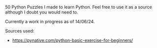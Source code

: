 50 Python Puzzles I made to learn Python. Feel free to use it as a source although I doubt you would need to.

Currently a work in progress as of 14/06/24.

Sources used:
- https://pynative.com/python-basic-exercise-for-beginners/
